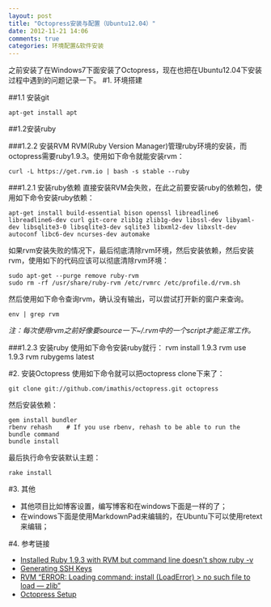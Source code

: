 ```yaml
---
layout: post
title: "Octopress安装与配置（Ubuntu12.04）"
date: 2012-11-21 14:06
comments: true
categories: 环境配置&软件安装
---
```

之前安装了在Windows7下面安装了Octopress，现在也把在Ubuntu12.04下安装过程中遇到的问题记录一下。
#1. 环境搭建

##1.1 安装git

    apt-get install apt

##1.2安装ruby

###1.2.2 安装RVM
RVM(Ruby Version Manager)管理ruby环境的安装，而octopress需要ruby1.9.3。使用如下命令就能安装rvm：

    curl -L https://get.rvm.io | bash -s stable --ruby

###1.2.1 安装ruby依赖
直接安装RVM会失败，在此之前要安装ruby的依赖包，使用如下命令安装ruby依赖：
    
    apt-get install build-essential bison openssl libreadline6 libreadline6-dev curl git-core zlib1g zlib1g-dev libssl-dev libyaml-dev libsqlite3-0 libsqlite3-dev sqlite3 libxml2-dev libxslt-dev autoconf libc6-dev ncurses-dev automake

如果rvm安装失败的情况下，最后彻底清除rvm环境，然后安装依赖，然后安装rvm，使用如下的代码应该可以彻底清除rvm环境：
    
    sudo apt-get --purge remove ruby-rvm
    sudo rm -rf /usr/share/ruby-rvm /etc/rvmrc /etc/profile.d/rvm.sh

然后使用如下命令查询rvm，确认没有输出，可以尝试打开新的窗户来查询。
 
    env | grep rvm

_注：每次使用rvm之前好像要source一下~/.rvm中的一个script才能正常工作。_

###1.2.3 安装ruby
使用如下命令安装ruby就行：
    rvm install 1.9.3
    rvm use 1.9.3
    rvm rubygems latest

#2. 安装Octopress
使用如下命令就可以把octopress clone下来了：

    git clone git://github.com/imathis/octopress.git octopress

然后安装依赖：

    gem install bundler
    rbenv rehash    # If you use rbenv, rehash to be able to run the bundle command
    bundle install

最后执行命令安装默认主题：

	rake install

#3. 其他
* 其他项目比如博客设置，编写博客和在windows下面是一样的了；
* 在windows下面是使用MarkdownPad来编辑的，在Ubuntu下可以使用retext来编辑；

#4. 参考链接
* [Installed Ruby 1.9.3 with RVM but command line doesn't show ruby -v](http://stackoverflow.com/questions/9056008/installed-ruby-1-9-3-with-rvm-but-command-line-doesnt-show-ruby-v/9056395#9056395)
* [Generating SSH Keys](https://help.github.com/articles/generating-ssh-keys)
* [RVM “ERROR: Loading command: install (LoadError) > no such file to load — zlib”](http://413486774.iteye.com/blog/1166431)
* [Octopress Setup](http://octopress.org/docs/setup/)